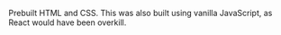 Prebuilt HTML and CSS. This was also built using vanilla JavaScript, as React would have been overkill.
